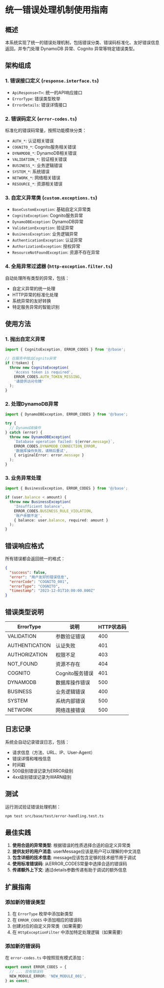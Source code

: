 # 统一错误处理机制使用指南

## 概述

本系统实现了统一的错误处理机制，包括错误分类、错误码标准化、友好错误信息返回，并专门处理 DynamoDB 异常、Cognito 异常等特定错误类型。

## 架构组成

### 1. 错误接口定义 (`response.interface.ts`)
- `ApiResponse<T>`: 统一的API响应接口
- `ErrorType`: 错误类型枚举
- `ErrorDetails`: 错误详情接口

### 2. 错误码定义 (`error-codes.ts`)
标准化的错误码常量，按照功能模块分类：
- `AUTH_*`: 认证相关错误
- `COGNITO_*`: Cognito服务相关错误
- `DYNAMODB_*`: DynamoDB相关错误
- `VALIDATION_*`: 验证相关错误
- `BUSINESS_*`: 业务逻辑错误
- `SYSTEM_*`: 系统错误
- `NETWORK_*`: 网络相关错误
- `RESOURCE_*`: 资源相关错误

### 3. 自定义异常类 (`custom.exceptions.ts`)
- `BaseCustomException`: 基础自定义异常类
- `CognitoException`: Cognito服务异常
- `DynamoDBException`: DynamoDB异常
- `ValidationException`: 验证异常
- `BusinessException`: 业务逻辑异常
- `AuthenticationException`: 认证异常
- `AuthorizationException`: 授权异常
- `ResourceNotFoundException`: 资源不存在异常

### 4. 全局异常过滤器 (`http-exception.filter.ts`)
自动处理所有类型的异常，包括：
- 自定义异常的统一处理
- HTTP异常的标准化处理
- 系统异常的友好转换
- 特定服务异常的智能识别

## 使用方法

### 1. 抛出自定义异常

```typescript
import { CognitoException, ERROR_CODES } from '@/base';

// 在服务中抛出Cognito异常
if (!token) {
  throw new CognitoException(
    'Access token is required',
    ERROR_CODES.AUTH_TOKEN_MISSING,
    '请提供访问令牌'
  );
}
```

### 2. 处理DynamoDB异常

```typescript
import { DynamoDBException, ERROR_CODES } from '@/base';

try {
  // DynamoDB操作
} catch (error) {
  throw new DynamoDBException(
    `Database operation failed: ${error.message}`,
    ERROR_CODES.DYNAMODB_CONNECTION_ERROR,
    '数据库操作失败，请稍后重试',
    { originalError: error.message }
  );
}
```

### 3. 业务异常处理

```typescript
import { BusinessException, ERROR_CODES } from '@/base';

if (user.balance < amount) {
  throw new BusinessException(
    'Insufficient balance',
    ERROR_CODES.BUSINESS_RULE_VIOLATION,
    '账户余额不足',
    { balance: user.balance, required: amount }
  );
}
```

## 错误响应格式

所有错误都会返回统一的格式：

```json
{
  "success": false,
  "error": "用户友好的错误信息",
  "errorCode": "COGNITO_001",
  "errorType": "COGNITO",
  "timestamp": "2023-12-01T10:00:00.000Z"
}
```

## 错误类型说明

| ErrorType | 说明 | HTTP状态码 |
|-----------|------|-----------|
| VALIDATION | 参数验证错误 | 400 |
| AUTHENTICATION | 认证失败 | 401 |
| AUTHORIZATION | 权限不足 | 403 |
| NOT_FOUND | 资源不存在 | 404 |
| COGNITO | Cognito服务错误 | 401 |
| DYNAMODB | 数据库操作错误 | 500 |
| BUSINESS | 业务逻辑错误 | 400 |
| SYSTEM | 系统内部错误 | 500 |
| NETWORK | 网络连接错误 | 500 |

## 日志记录

系统会自动记录错误日志，包括：
- 请求信息（方法、URL、IP、User-Agent）
- 错误详情和堆栈信息
- 时间戳
- 500级别错误记录为ERROR级别
- 4xx级别错误记录为WARN级别

## 测试

运行测试验证错误处理机制：

```bash
npm test src/base/test/error-handling.test.ts
```

## 最佳实践

1. **使用合适的异常类型**: 根据错误的性质选择合适的自定义异常类
2. **提供友好的用户消息**: userMessage应该是用户可以理解的中文消息
3. **包含详细的技术信息**: message应该包含足够的技术细节用于调试
4. **使用标准错误码**: 从ERROR_CODES常量中选择合适的错误码
5. **传递额外上下文**: 通过details参数传递有助于调试的额外信息

## 扩展指南

### 添加新的错误类型

1. 在 `ErrorType` 枚举中添加新类型
2. 在 `ERROR_CODES` 中添加相应的错误码
3. 创建对应的自定义异常类（如果需要）
4. 在 `HttpExceptionFilter` 中添加特定处理逻辑（如果需要）

### 添加新的错误码

在 `error-codes.ts` 中按照现有模式添加：

```typescript
export const ERROR_CODES = {
  // ... 现有错误码
  NEW_MODULE_ERROR: 'NEW_MODULE_001',
} as const;